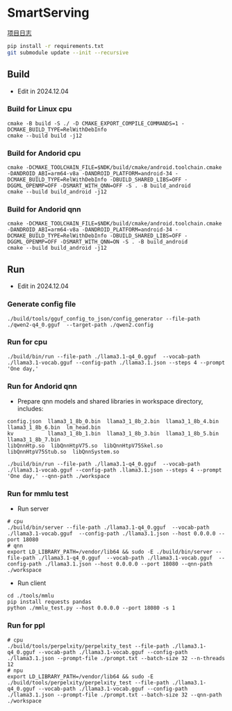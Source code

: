 # SmartServing

[项目日志](https://ipads.se.sjtu.edu.cn:1312/smartserving/smartserving/-/wikis/%E9%A1%B9%E7%9B%AE%E6%97%A5%E5%BF%97)

```bash
pip install -r requirements.txt
git submodule update --init --recursive
```

## Build
- Edit in 2024.12.04

### Build for Linux cpu 
```
cmake -B build -S ./ -D CMAKE_EXPORT_COMPILE_COMMANDS=1 -DCMAKE_BUILD_TYPE=RelWithDebInfo
cmake --build build -j12
```

### Build for Andorid cpu
```
cmake -DCMAKE_TOOLCHAIN_FILE=$NDK/build/cmake/android.toolchain.cmake -DANDROID_ABI=arm64-v8a -DANDROID_PLATFORM=android-34 -DCMAKE_BUILD_TYPE=RelWithDebInfo -DBUILD_SHARED_LIBS=OFF -DGGML_OPENMP=OFF -DSMART_WITH_QNN=OFF -S . -B build_android
cmake --build build_android -j12
```

### Build for Andorid qnn
```
cmake -DCMAKE_TOOLCHAIN_FILE=$NDK/build/cmake/android.toolchain.cmake -DANDROID_ABI=arm64-v8a -DANDROID_PLATFORM=android-34 -DCMAKE_BUILD_TYPE=RelWithDebInfo -DBUILD_SHARED_LIBS=OFF -DGGML_OPENMP=OFF -DSMART_WITH_QNN=ON -S . -B build_android
cmake --build build_android -j12
```

## Run
- Edit in 2024.12.04

### Generate config file
```
./build/tools/gguf_config_to_json/config_generator --file-path ./qwen2-q4_0.gguf  --target-path ./qwen2.config
```

### Run for cpu
```
./build/bin/run --file-path ./llama3.1-q4_0.gguf  --vocab-path ./llama3.1-vocab.gguf --config-path ./llama3.1.json --steps 4 --prompt 'One day,'
```

### Run for Andorid qnn
- Prepare qnn models and shared libraries in workspace directory, includes:
```
config.json  llama3_1_8b_0.bin  llama3_1_8b_2.bin  llama3_1_8b_4.bin  llama3_1_8b_6.bin  lm_head.bin
kv           llama3_1_8b_1.bin  llama3_1_8b_3.bin  llama3_1_8b_5.bin  llama3_1_8b_7.bin
libQnnHtp.so  libQnnHtpV75.so  libQnnHtpV75Skel.so  libQnnHtpV75Stub.so  libQnnSystem.so
```
```
./build/bin/run --file-path ./llama3.1-q4_0.gguf  --vocab-path ./llama3.1-vocab.gguf --config-path .llama3.1.json --steps 4 --prompt 'One day,' --qnn-path ./workspace
```

### Run for mmlu test
- Run server
```
# cpu
./build/bin/server --file-path ./llama3.1-q4_0.gguf  --vocab-path ./llama3.1-vocab.gguf  --config-path ./llama3.1.json --host 0.0.0.0 --port 18080
# qnn
export LD_LIBRARY_PATH=/vendor/lib64 && sudo -E ./build/bin/server --file-path ./llama3.1-q4_0.gguf  --vocab-path ./llama3.1-vocab.gguf  --config-path ./llama3.1.json --host 0.0.0.0 --port 18080 --qnn-path ./workspace
```
- Run client
```
cd ./tools/mmlu
pip install requests pandas
python ./mmlu_test.py --host 0.0.0.0 --port 18080 -s 1
```

### Run for ppl
```
# cpu
./build/tools/perpelxity/perpelxity_test --file-path ./llama3.1-q4_0.gguf --vocab-path ./llama3.1-vocab.gguf --config-path ./llama3.1.json --prompt-file ./prompt.txt --batch-size 32 --n-threads 12
# npu
export LD_LIBRARY_PATH=/vendor/lib64 && sudo -E ./build/tools/perpelxity/perpelxity_test --file-path ./llama3.1-q4_0.gguf --vocab-path ./llama3.1-vocab.gguf --config-path ./llama3.1.json --prompt-file ./prompt.txt --batch-size 32 --qnn-path ./workspace
```
